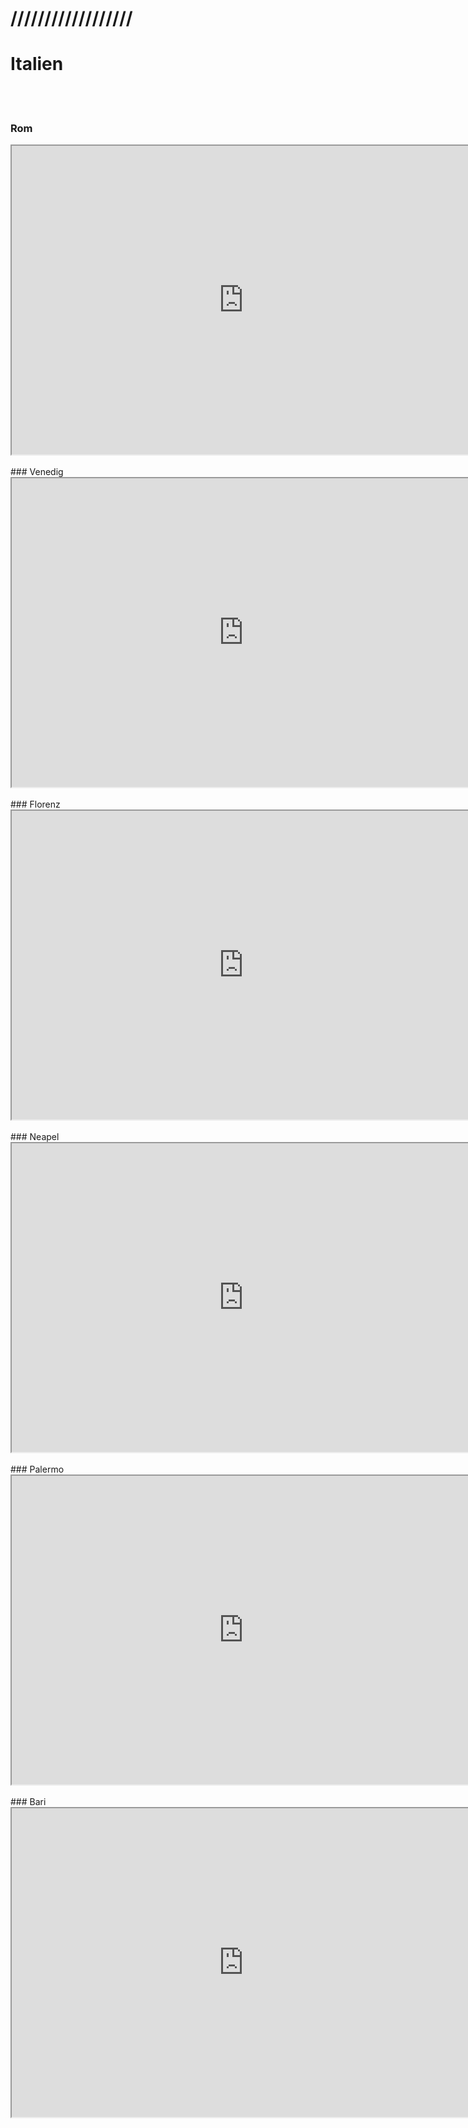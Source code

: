 # ////////////////// 
# Italien
<br><br>
### Rom
<iframe src="https://geoandcode.github.io/roma.html" width="741" height="494"></iframe>
<br><br>
### Venedig
<iframe src="https://geoandcode.github.io/Venezia.html" width="741" height="494"></iframe>
<br><br>
### Florenz
<iframe src="https://geoandcode.github.io/Firenze.html" width="741" height="494"></iframe>
<br><br>
### Neapel
<iframe src="https://geoandcode.github.io/Napoli.html" width="741" height="494"></iframe>
<br><br>
### Palermo
<iframe src="https://geoandcode.github.io/Palermo.html" width="741" height="494"></iframe>
<br><br>
### Bari
<iframe src="https://geoandcode.github.io/Bari.html" width="741" height="494"></iframe>
